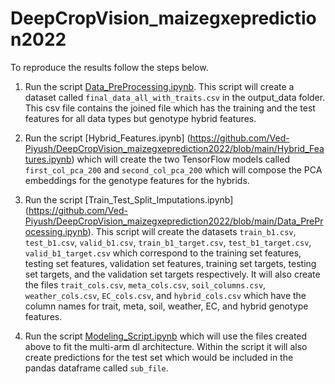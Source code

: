 # DeepCropVision_maizegxeprediction2022

To reproduce the results follow the steps below. 

1. Run the script [Data_PreProcessing.ipynb](https://github.com/Ved-Piyush/DeepCropVision_maizegxeprediction2022/blob/main/Data_PreProcessing.ipynb). This script will create a dataset called `final_data_all_with_traits.csv` in the output_data folder. This csv file contains the joined file which has the training and the test features for all data types but genotype hybrid features. 

2. Run the script [Hybrid_Features.ipynb] (https://github.com/Ved-Piyush/DeepCropVision_maizegxeprediction2022/blob/main/Hybrid_Features.ipynb) which will create the two TensorFlow models called `first_col_pca_200` and `second_col_pca_200` which will compose the PCA embeddings for the genotype features for the hybrids.
 
3. Run the script [Train_Test_Split_Imputations.ipynb] (https://github.com/Ved-Piyush/DeepCropVision_maizegxeprediction2022/blob/main/Data_PreProcessing.ipynb). This script will create the datasets `train_b1.csv`, `test_b1.csv`, `valid_b1.csv`, `train_b1_target.csv`, `test_b1_target.csv`, `valid_b1_target.csv` which correspond to the training set features, testing set features, validation set features, training set targets, testing set targets, and the validation set targets respectively. It will also create the files `trait_cols.csv`,  `meta_cols.csv`, `soil_columns.csv`, `weather_cols.csv`, `EC_cols.csv`, and `hybrid_cols.csv` which have the column names for trait, meta, soil, weather, EC, and hybrid genotype features. 

4. Run the script [Modeling_Script.ipynb](https://github.com/Ved-Piyush/DeepCropVision_maizegxeprediction2022/blob/main/Modeling_Script.ipynb) which will use the files created above to fit the multi-arm dl architecture. Within the script it will also create predictions for the test set which would be included in the pandas dataframe called `sub_file`. 
